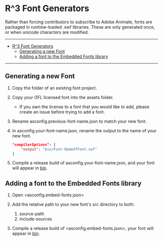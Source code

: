 # R^3 Font Generators

Rather than forcing contributors to subscribe to Adobe Animate,
fonts are packaged in runtime-loaded .swf libraries.
These are only generated once,
or when unicode characters are modified.

---

- [R^3 Font Generators](#r3-font-generators)
  - [Generating a new Font](#generating-a-new-font)
  - [Adding a font to the Embedded Fonts library](#adding-a-font-to-the-embedded-fonts-library)

---

## Generating a new Font

1. Copy the folder of an existing font project.
2. Copy your OFL licensed font into the assets folder.
   - If you own the license to a font that you would like to add,
     please create an issue before trying to add a font.
3. Rename asconfig.previous-font-name.json to match your new font.
4. In asconfig.your-font-name.json,
   rename the output to the name of your new font.

   ``` json
   "compilerOptions": {
       "output": "bin/Font-NameOfFont.swf"
   }
   ```

5. Compile a release build of asconfig.your-font-name.json, and your font will appear in [bin](bin/).

## Adding a font to the Embedded Fonts library

1. Open <asconfig.embed-fonts.json>
2. Add the relative path to your new font's src directory to both:
   1. source-path
   2. include-sources

3. Compile a release build of <asconfig.embed-fonts.json>,
   your font will appear in [bin](bin/).
